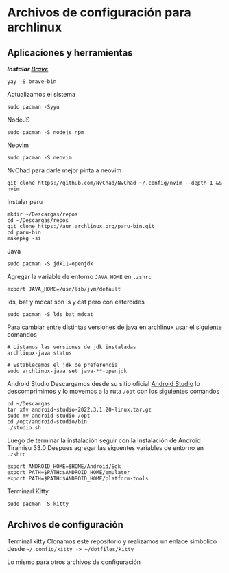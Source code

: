 # Archivos de configuración para archlinux
## Aplicaciones y herramientas

_**Instalar [Brave](https://brave.com)**_

```
yay -S brave-bin
```

Actualizamos el sistema

```
sudo pacman -Syyu
```

NodeJS

```
sudo pacman -S nodejs npm
```

Neovim

```
sudo pacman -S neovim
```

NvChad para darle mejor pinta a neovim

```
git clone https://github.com/NvChad/NvChad ~/.config/nvim --depth 1 && nvim
```

Instalar paru

```
mkdir ~/Descargas/repos
cd ~/Descargas/repos
git clone https://aur.archlinux.org/paru-bin.git
cd paru-bin
makepkg -si
```

Java

```
sudo pacman -S jdk11-openjdk
```

Agregar la variable de entorno `JAVA_HOME` en `.zshrc`

```
export JAVA_HOME=/usr/lib/jvm/default
```

lds, bat y mdcat son ls y cat pero con esteroides

```
sudo pacman -S lds bat mdcat
```

Para cambiar entre distintas versiones de java en archlinux usar el siguiente comandos
```
# Listamos las versiones de jdk instaladas
archlinux-java status

# Establecemos el jdk de preferencia
sudo archlinux-java set java-**-openjdk

```

Android Studio Descargamos desde su sitio oficial
[Android Studio](https://developer.android.com/studio/index.html) lo
descomprimimos y lo movemos a la ruta `/opt` con los siguientes comandos

```
cd ~/Descargas
tar xfv android-studio-2022.3.1.20-linux.tar.gz
sudo mv android-studio /opt
cd /opt/android-studio/bin
./studio.sh
```

Luego de terminar la instalación seguir con la instalación de Android Tiramisu
33.0 Despues agregar las siguentes variables de entorno en `.zshrc`

```
export ANDROID_HOME=$HOME/Android/Sdk
export PATH=$PATH:$ANDROID_HOME/emulator
export PATH=$PATH:$ANDROID_HOME/platform-tools
```

Terminarl Kitty

```
sudo pacman -S kitty
```

## Archivos de configuración

Terminal kitty Clonamos este repositorio y realizamos un enlace simbolico desde
`~/.config/kitty -> ~/dotfiles/kitty`

Lo mismo para otros archivos de configuración
